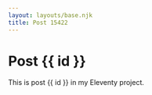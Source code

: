 ```yaml
---
layout: layouts/base.njk
title: Post 15422
---
```


# Post {{ id }}

This is post {{ id }} in my Eleventy project.
